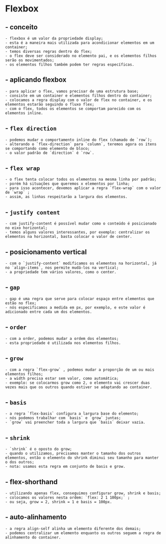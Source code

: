 # Flexbox

## - conceito

    - flexbox é um valor da propriedade display;
    - esta é a maneira mais utilizada para acondicionar elementos em um container;
    - temos diversas regras dentro do flex;
    - o flex deve ser considerado no elemento pai, e os elementos filhos serão os movimentados;
    - os elementos filhos também podem ter regras específicas.

## - aplicando flexbox

    - para aplicar o flex, vamos precisar de uma estrutura base;
    - consiste em um container e elementos filhos dentro do container;
    - colocamos a regra display com o valor de flex no container, e os elementos estarão seguindo o fluxo flex;
    - com o flex, todos os elementos se comportam parecido com os elementos inline.

## - `flex direction`

    - podemos mudar o comportamento inline do flex (chamado de `row`);
    - alterando o `flex-direction` para `column`, teremos agora os itens se comportando como elemento de bloco;
    - o valor padrão de `direction` é `row`.

## - `flex wrap`

    - o flex tenta colocar todos os elementos na mesma linha por padrão;
    - porém há situações que queremos x elementos por linha;
    - para isso acontecer, devemos aplicar a regra `flex-wrap` com o valor de `wrap` ;
    - assim, as linhas respeitarão a largura dos elementos.

## - `justify content`

    - com justify-content é possível mudar como o conteúdo é posicionado no eixo horizontal;
    - temos alguns valores interessantes, por exemplo: centralizar os elementos na horizontal, basta colocar o valor de center.

## - posicionamento vertical

    - com o `justify-content` modificamos os elementos na horizontal, já no `align-items`, nos permite mudá-los na vertical;
    - a propriedade tem vários valores, como o center.

## - `gap`

    - gap é uma regra que serve para colocar espaço entre elementos que estão no flex;
    - nós especificamos a medida em px, por exemplo, e este valor é adicionado entre cada um dos elementos.

## - `order`

    - com a order, podemos mudar a ordem dos elementos;
    - esta propriedade é utilizada nos elementos filhos.

## - `grow`

    - com a regra `flex-grow` , podemos mudar a proporção de um ou mais elementos filhos;
    - a width precisa estar sem valor, como automática;
    - exemplo: se colocarmos grow como 2, o elemento vai crescer duas vezes mais que os outros quando estiver se adaptando ao container.

## - `basis`

    - a regra `flex-basis` configura a largura base do elemento;
    - nós podemos trabalhar com `basis` e `grow` juntas;
    - `grow` vai preencher toda a largura que `basis` deixar vazia.

## - `shrink`

    - `shrink` é o oposto do grow;
    - quando o utilizamos, precisamos manter o tamanho dos outros elementos, então o elemento do shrink diminui seu tamanho para manter o dos outros;
    - nota: usamos esta regra em conjunto de basis e grow.

## - flex-shorthand

    - utilizando apenas flex, conseguimos configurar grow, shrink e basis;
    - colocamos os valores nesta ordem: `flex: 2 1 100px;` ;
    - ou seja, grow = 2, shrink = 1 e basis = 100px.

## - auto-alinhamento

    - a regra align-self alinha um elemento diferente dos demais;
    - podemos centralizar um elemento enquanto os outros seguem a regra de alinhamento do container.
